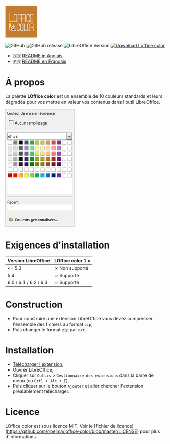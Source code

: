 ![Logo LOffice color](/Assets/logo.png)

![GitHub](https://img.shields.io/github/license/noelma/loffice-color.svg)
![GitHub release](https://img.shields.io/github/release/noelma/loffice-color.svg)
![LibreOffice Version](https://img.shields.io/badge/libreoffice-%3E%3D5.4-brightreen)
[![Download Loffice color](https://img.shields.io/badge/download-releases%20latest-blue.svg)](https://github.com/soosyze/soosyze/releases/latest/download/loffice-color.oxt "Download Loffice color")

* :gb: [README in Anglais](README.md)
* :fr: [README en Français](README_fr.md)

# À propos

La palette **LOffice color** est un ensemble de 10 couleurs standards et leurs dégradés pour vos mettre en valeur vos contenus dans l'outil LibreOffice.

![Capture d'écran de la palette Loffice color](/Assets/screen.png)

# Exigences d'installation

| Version LibreOffice   | LOffice color 1.x |
|-----------------------|-------------------|
| <= 5.3                | ✗ Non supporté   |
| 5.4                   | ✓ Supporté       |
| 6.0 / 6.1 / 6.2 / 6.3 | ✓ Supporté       |

# Construction

* Pour construire une extension LibreOffice vous devez compresser l'ensemble des fichiers au format `zip`,
* Puis changer le format `zip` par `oxt`.

# Installation

* [Télécharger l'extension](https://github.com/soosyze/soosyze/releases/latest/download/loffice-color.oxt),
* Ouvrer LibreOffice,
* Cliquer sur `Outlis` > `Gestionnaire des extensions` dans la barre de menu (ou `Crtl + Alt + E`),
* Puis cliquer sur le bouton `Ajouter` et aller chercher l'extension préalablement télécharger.

# Licence

LOffice color est sous licence MIT. Voir le [fichier de licence)(https://github.com/noelma/loffice-color/blob/master/LICENSE) pour plus d'informations.